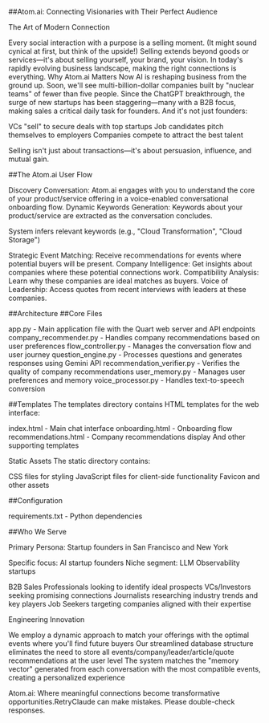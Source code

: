 ##Atom.ai: Connecting Visionaries with Their Perfect Audience

The Art of Modern Connection

Every social interaction with a purpose is a selling moment. (It might sound cynical at first, but think of the upside!) Selling extends beyond goods or services—it's about selling yourself, your brand, your vision. In today's rapidly evolving business landscape, making the right connections is everything.
Why Atom.ai Matters Now
AI is reshaping business from the ground up. Soon, we'll see multi-billion-dollar companies built by "nuclear teams" of fewer than five people.
Since the ChatGPT breakthrough, the surge of new startups has been staggering—many with a B2B focus, making sales a critical daily task for founders.
And it's not just founders:

VCs "sell" to secure deals with top startups
Job candidates pitch themselves to employers
Companies compete to attract the best talent

Selling isn't just about transactions—it's about persuasion, influence, and mutual gain.

##The Atom.ai User Flow

Discovery Conversation: Atom.ai engages with you to understand the core of your product/service offering in a voice-enabled conversational onboarding flow.
Dynamic Keywords Generation: Keywords about your product/service are extracted as the conversation concludes.

System infers relevant keywords (e.g., "Cloud Transformation", "Cloud Storage")


Strategic Event Matching: Receive recommendations for events where potential buyers will be present.
Company Intelligence: Get insights about companies where these potential connections work.
Compatibility Analysis: Learn why these companies are ideal matches as buyers.
Voice of Leadership: Access quotes from recent interviews with leaders at these companies.

##Architecture
##Core Files

app.py - Main application file with the Quart web server and API endpoints
company_recommender.py - Handles company recommendations based on user preferences
flow_controller.py - Manages the conversation flow and user journey
question_engine.py - Processes questions and generates responses using Gemini API
recommendation_verifier.py - Verifies the quality of company recommendations
user_memory.py - Manages user preferences and memory
voice_processor.py - Handles text-to-speech conversion

##Templates
The templates directory contains HTML templates for the web interface:

index.html - Main chat interface
onboarding.html - Onboarding flow
recommendations.html - Company recommendations display
And other supporting templates

Static Assets
The static directory contains:

CSS files for styling
JavaScript files for client-side functionality
Favicon and other assets

##Configuration

requirements.txt - Python dependencies

##Who We Serve

Primary Persona: Startup founders in San Francisco and New York

Specific focus: AI startup founders
Niche segment: LLM Observability startups


B2B Sales Professionals looking to identify ideal prospects
VCs/Investors seeking promising connections
Journalists researching industry trends and key players
Job Seekers targeting companies aligned with their expertise

Engineering Innovation

We employ a dynamic approach to match your offerings with the optimal events where you'll find future buyers
Our streamlined database structure eliminates the need to store all events/company/leader/article/quote recommendations at the user level
The system matches the "memory vector" generated from each conversation with the most compatible events, creating a personalized experience

Atom.ai: Where meaningful connections become transformative opportunities.RetryClaude can make mistakes. Please double-check responses.


